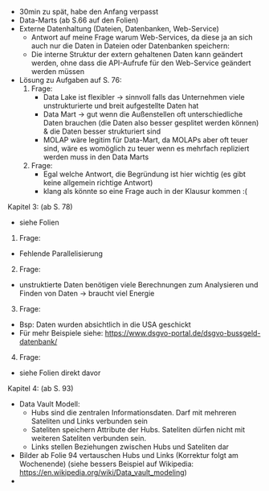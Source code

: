 - 30min zu spät, habe den Anfang verpasst
- Data-Marts (ab S.66 auf den Folien)
- Externe Datenhaltung (Dateien, Datenbanken, Web-Service)
  - Antwort auf meine Frage warum Web-Services, da diese ja an sich auch nur die Daten in Dateien oder Datenbanken speichern:
  - Die interne Struktur der extern gehaltenen Daten kann geändert werden, ohne dass die API-Aufrufe für den Web-Service geändert werden müssen
- Lösung zu Aufgaben auf S. 76:
  1. Frage:
     - Data Lake ist flexibler -> sinnvoll falls das Unternehmen viele unstrukturierte und breit aufgestellte Daten hat
     - Data Mart -> gut wenn die Außenstellen oft unterschiedliche Daten brauchen (die Daten also besser gesplitet werden können) & die Daten besser strukturiert sind
     - MOLAP wäre legitim für Data-Mart, da MOLAPs aber oft teuer sind, wäre es womöglich zu teuer wenn es mehrfach repliziert werden muss in den Data Marts
  2. Frage:
     - Egal welche Antwort, die Begründung ist hier wichtig (es gibt keine allgemein richtige Antwort)
     - klang als könnte so eine Frage auch in der Klausur kommen :(

Kapitel 3: (ab S. 78)
- siehe Folien
1. Frage:
  - Fehlende Parallelisierung
2. Frage:
  - unstruktierte Daten benötigen viele Berechnungen zum Analysieren und Finden von Daten -> braucht viel Energie
3. Frage:
  - Bsp: Daten wurden absichtlich in die USA geschickt
  - Für mehr Beispiele siehe: https://www.dsgvo-portal.de/dsgvo-bussgeld-datenbank/
4. Frage:
  - siehe Folien direkt davor

Kapitel 4: (ab S. 93)
- Data Vault Modell:
  - Hubs sind die zentralen Informationsdaten. Darf mit mehreren Sateliten und Links verbunden sein
  - Sateliten speichern Attribute der Hubs. Sateliten dürfen nicht mit weiteren Sateliten verbunden sein.
  - Links stellen Beziehungen zwischen Hubs und Sateliten dar
- Bilder ab Folie 94 vertauschen Hubs und Links (Korrektur folgt am Wochenende) (siehe bessers Beispiel auf Wikipedia: https://en.wikipedia.org/wiki/Data_vault_modeling)
-